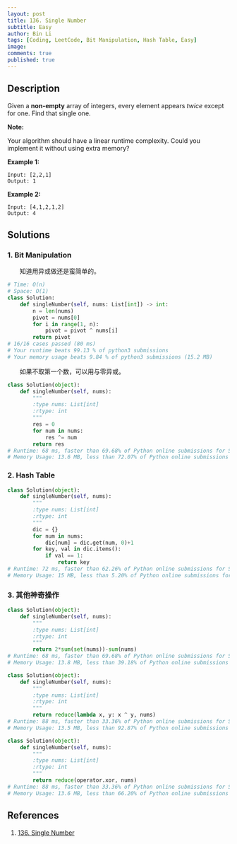 ```yaml
---
layout: post
title: 136. Single Number
subtitle: Easy
author: Bin Li
tags: [Coding, LeetCode, Bit Manipulation, Hash Table, Easy]
image: 
comments: true
published: true
---
```


## Description

Given a **non-empty** array of integers, every element appears *twice* except for one. Find that single one.

**Note:**

Your algorithm should have a linear runtime complexity. Could you implement it without using extra memory?

**Example 1:**

```
Input: [2,2,1]
Output: 1
```

**Example 2:**

```
Input: [4,1,2,1,2]
Output: 4
```

## Solutions
### 1. Bit Manipulation
　　知道用异或做还是蛮简单的。

```python
# Time: O(n)
# Space: O(1)
class Solution:
    def singleNumber(self, nums: List[int]) -> int:
        n = len(nums)
        pivot = nums[0]
        for i in range(1, n):
            pivot = pivot ^ nums[i]
        return pivot
# 16/16 cases passed (80 ms)
# Your runtime beats 99.13 % of python3 submissions
# Your memory usage beats 9.84 % of python3 submissions (15.2 MB)
```

　　如果不取第一个数，可以用与零异或。

```python
class Solution(object):
    def singleNumber(self, nums):
        """
        :type nums: List[int]
        :rtype: int
        """
        res = 0
        for num in nums:
            res ^= num
        return res
# Runtime: 68 ms, faster than 69.68% of Python online submissions for Single Number.
# Memory Usage: 13.6 MB, less than 72.07% of Python online submissions for Single Number.
```

### 2. Hash Table
```python
class Solution(object):
    def singleNumber(self, nums):
        """
        :type nums: List[int]
        :rtype: int
        """
        dic = {}
        for num in nums:
            dic[num] = dic.get(num, 0)+1
        for key, val in dic.items():
            if val == 1:
                return key
# Runtime: 72 ms, faster than 62.26% of Python online submissions for Single Number.
# Memory Usage: 15 MB, less than 5.20% of Python online submissions for Single Number.
```

### 3. 其他神奇操作
```python
class Solution(object):
    def singleNumber(self, nums):
        """
        :type nums: List[int]
        :rtype: int
        """
        return 2*sum(set(nums))-sum(nums)
# Runtime: 68 ms, faster than 69.68% of Python online submissions for Single Number.
# Memory Usage: 13.8 MB, less than 39.18% of Python online submissions for Single Number.
```

```python
class Solution(object):
    def singleNumber(self, nums):
        """
        :type nums: List[int]
        :rtype: int
        """
        return reduce(lambda x, y: x ^ y, nums)
# Runtime: 88 ms, faster than 33.36% of Python online submissions for Single Number.
# Memory Usage: 13.5 MB, less than 92.87% of Python online submissions for Single Number.
```

```python
class Solution(object):
    def singleNumber(self, nums):
        """
        :type nums: List[int]
        :rtype: int
        """
        return reduce(operator.xor, nums)
# Runtime: 88 ms, faster than 33.36% of Python online submissions for Single Number.
# Memory Usage: 13.6 MB, less than 66.20% of Python online submissions for Single Number.
```


## References
1. [136. Single Number](https://leetcode.com/problems/single-number)